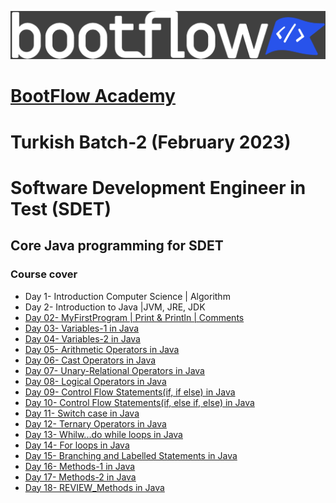  <a href="https://bootflow.academy/" target="_blank" rel="noreferrer"> <img src="logo-grey-blue.png" alt="BootFlow Academy"/> </a>

# [BootFlow Academy](https://bootflow.academy/)

# Turkish Batch-2 (February 2023)
# Software Development Engineer in Test (SDET)
## Core Java programming for SDET

### Course cover

* Day 1- Introduction Computer Science | Algorithm
* Day 2- Introduction to Java |JVM, JRE, JDK
* [Day 02- MyFirstProgram | Print & Println | Comments](https://github.com/BootFlowAcademy/Java-Core2/tree/master/src/Day02_MyFirstProgram)
* [Day 03- Variables-1 in Java](https://github.com/BootFlowAcademy/Java-Core2/tree/master/src/Day03_Variables1)
* [Day 04- Variables-2 in Java](https://github.com/BootFlowAcademy/Java-Core2/tree/master/src/Day04_Variables2)
* [Day 05- Arithmetic Operators in Java](https://github.com/BootFlowAcademy/Java-Core2/tree/master/src/Day05_ArithmeticOperators)
* [Day 06- Cast Operators in Java](https://github.com/BootFlowAcademy/Java-Core2/tree/master/src/Day06_CastOperators)
* [Day 07- Unary-Relational Operators in Java](https://github.com/BootFlowAcademy/Java-Core2/tree/master/src/Day07_UnaryAssignmentRelational)
* [Day 08- Logical Operators in Java](https://github.com/BootFlowAcademy/Java-Core2/tree/master/src/Day08_LogicalOperators)
* [Day 09- Control Flow Statements(if, if else) in Java](https://github.com/BootFlowAcademy/Java-Core2/tree/master/src/Day09_ControlFlowStatements_IF_Else)
* [Day 10- Control Flow Statements(if, else if, else) in Java](https://github.com/BootFlowAcademy/Java-Core2/tree/master/src/Day10_ControlFlowStatementsIF_ElseIf_Else)
* [Day 11- Switch case in Java](https://github.com/BootFlowAcademy/Java-Core2/tree/master/src/Day11_SwitchCase)
* [Day 12- Ternary Operators in Java](https://github.com/BootFlowAcademy/Java-Core2/tree/master/src/Day12_TernaryOperator)
* [Day 13- Whilw...do while loops in Java](https://github.com/BootFlowAcademy/Java-Core2/tree/master/src/Day13_WhileDoWhileLoops)
* [Day 14- For loops in Java](https://github.com/BootFlowAcademy/Java-Core2/tree/master/src/Day14_ForLoopBreakContinue)
* [Day 15- Branching and Labelled Statements in Java](https://github.com/BootFlowAcademy/Java-Core2/tree/master/src/Day15_BranchingLabeledStatements)
* [Day 16- Methods-1 in Java](https://github.com/BootFlowAcademy/Java-Core2/tree/master/src/Day16_Method1)
* [Day 17- Methods-2 in Java](https://github.com/BootFlowAcademy/Java-Core2/tree/master/src/Day17_Method2)
* [Day 18- REVIEW_Methods in Java](https://github.com/BootFlowAcademy/Java-Core2/tree/master/src/Day18_REVIEW_Methods)
